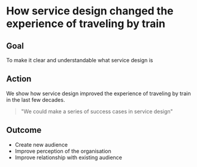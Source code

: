 # How service design changed the experience of traveling by train

## Goal

To make it clear and understandable what service design is

## Action

We show how service design improved the experience of traveling by train in the last few decades.

> "We could make a series of success cases in service design"

## Outcome

* Create new audience
* Improve perception of the organisation
* Improve relationship with existing audience
